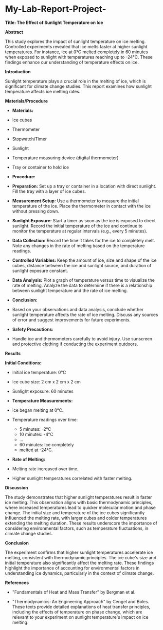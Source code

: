 # My-Lab-Report-Project-

**Title: The Effect of Sunlight Temperature on Ice**

**Abstract**

This study explores the impact of sunlight temperature on ice melting. Controlled experiments revealed that ice melts faster at higher sunlight temperatures. For instance, ice at 0°C melted completely in 60 minutes when exposed to sunlight with temperatures reaching up to -24°C. These findings enhance our understanding of temperature effects on ice.

**Introduction**

Sunlight temperature plays a crucial role in the melting of ice, which is significant for climate change studies. This report examines how sunlight temperature affects ice melting rates.

**Materials/Procedure**

* **Materials:** 

* Ice cubes

* Thermometer

* Stopwatch/Timer

* Sunlight

* Temperature measuring device (digital thermometer)

* Tray or container to hold ice

* **Procedure:**

* **Preparation:** Set up a tray or container in a location with direct sunlight. Fill the tray with a layer of ice cubes.

* **Measurement Setup:** Use a thermometer to measure the initial temperature of the ice. Place the thermometer in contact with the ice without pressing down.

* **Sunlight Exposure:** Start a timer as soon as the ice is exposed to direct sunlight. Record the initial temperature of the ice and continue to monitor the temperature at regular intervals (e.g., every 5 minutes).

* **Data Collection:** Record the time it takes for the ice to completely melt. Note any changes in the rate of melting based on the temperature readings.

* **Controlled Variables:** Keep the amount of ice, size and shape of the ice cubes, distance between the ice and sunlight source, and duration of sunlight exposure constant.

* **Data Analysis:** Plot a graph of temperature versus time to visualize the rate of melting. Analyze the data to determine if there is a relationship between sunlight temperature and the rate of ice melting.

* **Conclusion:**

* Based on your observations and data analysis, conclude whether sunlight temperature affects the rate of ice melting. Discuss any sources of error and suggest improvements for future experiments.

* **Safety Precautions:**

* Handle ice and thermometers carefully to avoid injury. Use sunscreen and protective clothing if conducting the experiment outdoors.

**Results**

**Initial Conditions:**

* Initial ice temperature: 0°C

* Ice cube size: 2 cm x 2 cm x 2 cm

* Sunlight exposure: 60 minutes



* **Temperature Measurements:**

* Ice began melting at 0°C.

* Temperature readings over time:

     * 5 minutes: -2°C
     * 10 minutes: -4°C
     * ...
     * 60 minutes: Ice completely
     * melted at -24°C.

* **Rate of Melting:**

* Melting rate increased over time.

* Higher sunlight temperatures correlated with faster melting.

**Discussion**

The study demonstrates that higher sunlight temperatures result in faster ice melting. This observation aligns with basic thermodynamic principles, where increased temperatures lead to quicker molecular motion and phase change. The initial size and temperature of the ice cubes significantly influenced the melting rate, with larger cubes and colder temperatures extending the melting duration. These results underscore the importance of considering environmental factors, such as temperature fluctuations, in climate change studies.

**Conclusion**

The experiment confirms that higher sunlight temperatures accelerate ice melting, consistent with thermodynamic principles. The ice cube's size and initial temperature also significantly affect the melting rate. These findings highlight the importance of accounting for environmental factors in understanding ice dynamics, particularly in the context of climate change.

**References**

* "Fundamentals of Heat and Mass Transfer" by Bergman et al.

* "Thermodynamics: An Engineering Approach" by Cengel and Boles. These texts provide detailed explanations of heat transfer principles, including the effects of temperature on phase change, which are relevant to your experiment on sunlight temperature's impact on ice melting.
